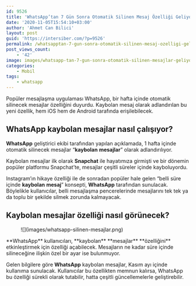 ```yaml
---
id: 9526
title: 'WhatsApp’tan 7 Gün Sonra Otomatik Silinen Mesaj Özelliği Geliyor'
date: '2020-11-05T15:54:10+03:00'
author: 'Ahmet Can Bilici'
layout: post
guid: 'https://intersiber.com/?p=9526'
permalink: /whatsapptan-7-gun-sonra-otomatik-silinen-mesaj-ozelligi-geliyor/
post_views_count:
    - '42'
image: images/whatsapp-tan-7-gun-sonra-otomatik-silinen-mesajlar-geliyor.jpg
categories:
    - Mobil
tags:
    - whatsapp
---
```


Popüler mesajlaşma uygulaması WhatsApp, bir hafta içinde otomatik silinecek mesajlar özelliğini duyurdu. Kaybolan mesaj olarak adlandırılan bu yeni özellik, hem iOS hem de Android tarafında erişilebilecek.

## WhatsApp kaybolan mesajlar nasıl çalışıyor?

**WhatsApp** geliştirici ekibi tarafından yapılan açıklamada, 1 hafta içinde otomatik silinecek mesajlar “**kaybolan** **mesajlar**” olarak adlandırılıyor.

Kaybolan mesajlar ilk olarak **Snapchat** ile hayatımıza girmişti ve bir dönemin popüler platformu Snapchat’te, mesajlar çeşitli süreler içinde kayboluyordu.

Instagram’ın hikaye özelliği ile de sonradan popüler hale gelen “belli süre içinde **kaybolan** **mesaj**” konsepti, **WhatsApp** tarafından sunulacak. Böylelikle kullanıcılar, belli mesajlaşma pencerelerinde mesajlarını tek tek ya da toplu bir şekilde silmek zorunda kalmayacak.

## Kaybolan mesajlar özelliği nasıl görünecek?

<figure class="wp-block-image size-large">![](images/whatsapp-silinen-mesajlar.png)</figure>**WhatsApp** kullanıcıları, **kaybolan** **mesajlar** **özelliğini** etkinleştirmek için özelliği açabilecek. Mesajların ne kadar süre içinde silineceğine ilişkin özel bir ayar ise bulunmuyor.

Gelen bilgilere göre **WhatsApp** kaybolan mesajlar, Kasım ayı içinde kullanıma sunulacak. Kullanıcılar bu özellikten memnun kalırsa, WhatsApp bu özelliği sürekli olarak tutabilir, hatta çeşitli güncellemelerle geliştirebilir.